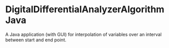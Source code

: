 # DigitalDifferentialAnalyzerAlgorithmJava
A Java application (with GUI) for interpolation of variables over an interval between start and end point. 
